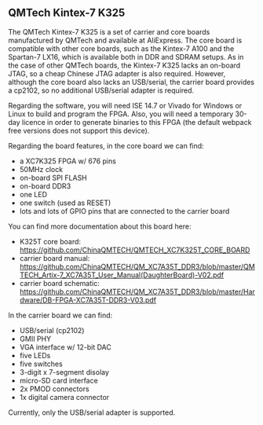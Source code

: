 ## QMTech Kintex-7 K325

The QMTech Kintex-7 K325 is a set of carrier and core boards manufactured by
QMTech and available at AliExpress.  The core board is compatible with other
core boards, such as the Kintex-7 A100 and the Spartan-7 LX16, which is
available both in DDR and SDRAM setups.  As in the case of other QMTech
boards, the Kintex-7 K325 lacks an on-board JTAG, so a cheap Chinese JTAG
adapter is also required.  However, although the core board also lacks an
USB/serial, the carrier board provides a cp2102, so no additional USB/serial
adapter is required.  

Regarding the software, you will need ISE 14.7 or Vivado for Windows or
Linux to build and program the FPGA.  Also, you will need a temporary 30-day
licence in order to generate binaries to this FPGA (the default webpack free
versions does not support this device).

Regarding the board features, in the core board we can find:

- a XC7K325 FPGA w/ 676 pins
- 50MHz clock
- on-board SPI FLASH
- on-board DDR3
- one LED
- one switch (used as RESET)
- lots and lots of GPIO pins that are connected to the carrier board

You can find more documentation about this board here:

- K325T core board: https://github.com/ChinaQMTECH/QMTECH_XC7K325T_CORE_BOARD
- carrier board manual: https://github.com/ChinaQMTECH/QM_XC7A35T_DDR3/blob/master/QMTECH_Artix-7_XC7A35T_User_Manual(DaughterBoard)-V02.pdf
- carrier board schematic: https://github.com/ChinaQMTECH/QM_XC7A35T_DDR3/blob/master/Hardware/DB-FPGA-XC7A35T-DDR3-V03.pdf

In the carrier board we can find:

- USB/serial (cp2102)
- GMII PHY
- VGA interface w/ 12-bit DAC
- five LEDs
- five switches
- 3-digit x 7-segment disolay
- micro-SD card interface
- 2x PMOD connectors
- 1x digital camera connector

Currently, only the USB/serial adapter is supported.
